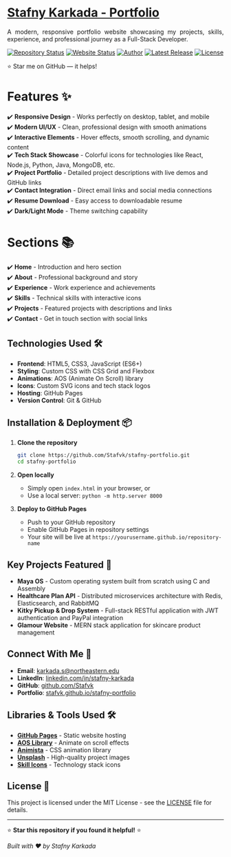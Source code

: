 # <a href="https://stafvk.github.io/stafny-portfolio/" target="_blank">Stafny Karkada - Portfolio</a>
<p align="justify">A modern, responsive portfolio website showcasing my projects, skills, experience, and professional journey as a Full-Stack Developer.</p>

[![Repository Status](https://img.shields.io/badge/Repository%20Status-Maintained-dark%20green.svg)](https://github.com/Stafvk/stafny-portfolio)
[![Website Status](https://img.shields.io/badge/Website%20Status-Online-green)](https://stafvk.github.io/stafny-portfolio/)
[![Author](https://img.shields.io/badge/Author-Stafny%20Karkada-purple.svg)](https://www.linkedin.com/in/stafny-karkada/)
[![Latest Release](https://img.shields.io/badge/Latest%20Release-August%202025-yellow.svg)](https://github.com/Stafvk/stafny-portfolio)
<a href="https://github.com/Stafvk/stafny-portfolio/blob/main/LICENSE"><img alt="License" src="http://img.shields.io/:license-mit-blue.svg?style=flat-square?style=flat-square" /></a>


:star: Star me on GitHub — it helps!

# Features ✨

✔️ **Responsive Design** - Works perfectly on desktop, tablet, and mobile\
✔️ **Modern UI/UX** - Clean, professional design with smooth animations\
✔️ **Interactive Elements** - Hover effects, smooth scrolling, and dynamic content\
✔️ **Tech Stack Showcase** - Colorful icons for technologies like React, Node.js, Python, Java, MongoDB, etc.\
✔️ **Project Portfolio** - Detailed project descriptions with live demos and GitHub links\
✔️ **Contact Integration** - Direct email links and social media connections\
✔️ **Resume Download** - Easy access to downloadable resume\
✔️ **Dark/Light Mode** - Theme switching capability

# Sections 📚

✔️ **Home** - Introduction and hero section\
✔️ **About** - Professional background and story\
✔️ **Experience** - Work experience and achievements\
✔️ **Skills** - Technical skills with interactive icons\
✔️ **Projects** - Featured projects with descriptions and links\
✔️ **Contact** - Get in touch section with social links

## Technologies Used 🛠️

- **Frontend**: HTML5, CSS3, JavaScript (ES6+)
- **Styling**: Custom CSS with CSS Grid and Flexbox
- **Animations**: AOS (Animate On Scroll) library
- **Icons**: Custom SVG icons and tech stack logos
- **Hosting**: GitHub Pages
- **Version Control**: Git & GitHub

## Installation & Deployment 📦

1. **Clone the repository**
   ```bash
   git clone https://github.com/Stafvk/stafny-portfolio.git
   cd stafny-portfolio
   ```

2. **Open locally**
   - Simply open `index.html` in your browser, or
   - Use a local server: `python -m http.server 8000`

3. **Deploy to GitHub Pages**
   - Push to your GitHub repository
   - Enable GitHub Pages in repository settings
   - Your site will be live at `https://yourusername.github.io/repository-name`


## Key Projects Featured 🚀

- **Maya OS** - Custom operating system built from scratch using C and Assembly
- **Healthcare Plan API** - Distributed microservices architecture with Redis, Elasticsearch, and RabbitMQ
- **Kitky Pickup & Drop System** - Full-stack RESTful application with JWT authentication and PayPal integration
- **Glamour Website** - MERN stack application for skincare product management

## Connect With Me 🤝

- **Email**: [karkada.s@northeastern.edu](mailto:karkada.s@northeastern.edu)
- **LinkedIn**: [linkedin.com/in/stafny-karkada](https://www.linkedin.com/in/stafny-karkada/)
- **GitHub**: [github.com/Stafvk](https://github.com/Stafvk)
- **Portfolio**: [stafvk.github.io/stafny-portfolio](https://stafvk.github.io/stafny-portfolio/)

## Libraries & Tools Used 🛠️

* **[GitHub Pages](https://pages.github.com/)** - Static website hosting
* **[AOS Library](https://github.com/michalsnik/aos)** - Animate on scroll effects
* **[Animista](https://animista.net/)** - CSS animation library
* **[Unsplash](https://unsplash.com/)** - High-quality project images
* **[Skill Icons](https://github.com/tandpfun/skill-icons)** - Technology stack icons

## License 📄
This project is licensed under the MIT License - see the [LICENSE](./LICENSE) file for details.

---

⭐ **Star this repository if you found it helpful!** ⭐

*Built with ❤️ by Stafny Karkada*

